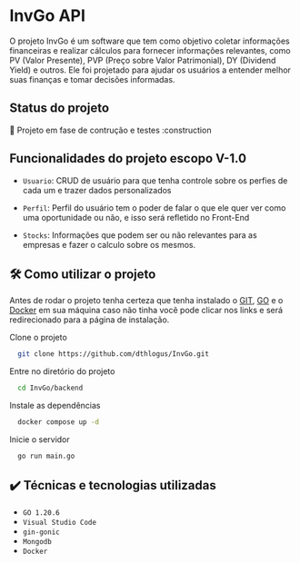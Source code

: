 # InvGo API

O projeto InvGo é um software que tem como objetivo coletar informações financeiras e realizar cálculos para fornecer informações relevantes, como PV (Valor Presente), PVP (Preço sobre Valor Patrimonial), DY (Dividend Yield) e outros. Ele foi projetado para ajudar os usuários a entender melhor suas finanças e tomar decisões informadas.

## Status do projeto

:construction: Projeto em fase de contrução e testes :construction

## Funcionalidades do projeto escopo V-1.0

- `Usuario`: CRUD de usuário para que tenha controle sobre os perfies de cada um e trazer dados personalizados

- `Perfil`: Perfil do usuário tem o poder de falar o que ele quer ver como uma oportunidade ou não, e isso será refletido no Front-End

- `Stocks`: Informações que podem ser ou não relevantes para as empresas e fazer o calculo sobre os mesmos.

 ## 🛠️ Como utilizar o projeto

 Antes de rodar o projeto tenha certeza que tenha instalado o [GIT](https://git-scm.com/), [GO](https://go.dev/) e o [Docker](https://docs.docker.com/get-docker/) em sua máquina caso não tinha você pode clicar nos links e será redirecionado para a página de instalação.

Clone o projeto

```bash
  git clone https://github.com/dthlogus/InvGo.git
```

Entre no diretório do projeto

```bash
  cd InvGo/backend
```

Instale as dependências

```bash
  docker compose up -d
```

Inicie o servidor

```bash
  go run main.go
```

## ✔️ Técnicas e tecnologias utilizadas

- ``GO 1.20.6``
- ``Visual Studio Code``
- ``gin-gonic``
- ``Mongodb``
- ``Docker``